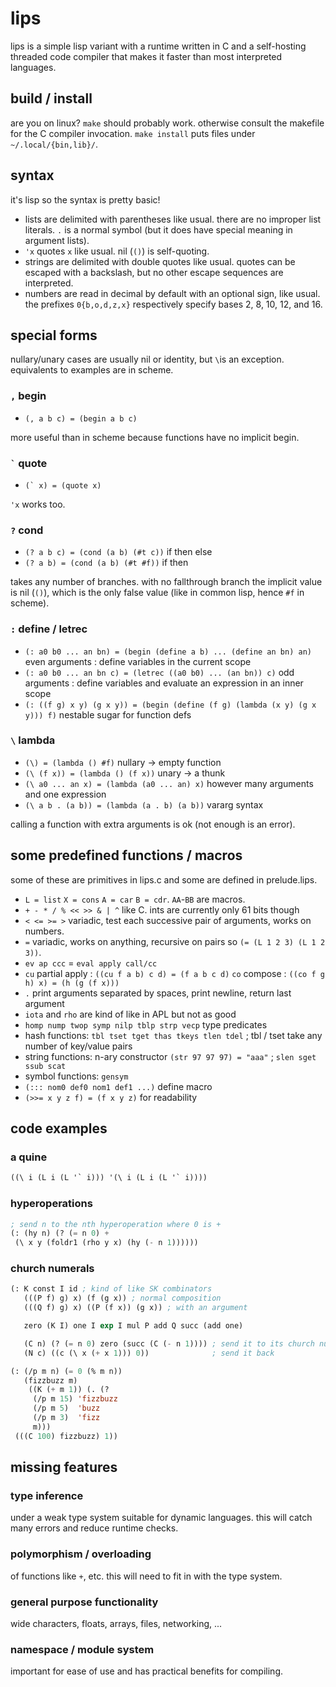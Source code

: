 # lips
lips is a simple lisp variant with a runtime written in C and
a self-hosting threaded code compiler that makes it faster than
most interpreted languages.

## build / install
are you on linux? `make` should probably work. otherwise consult
the makefile for the C compiler invocation. `make install` puts
files under `~/.local/{bin,lib}/`.

## syntax
it's lisp so the syntax is pretty basic!

- lists are delimited with parentheses like usual. there are
  no improper list literals. `.` is a normal symbol (but it
  does have special meaning in argument lists).
- `'x` quotes `x` like usual. nil (`()`) is self-quoting.
- strings are delimited with double quotes like usual. quotes
  can be escaped with a backslash, but no other escape
  sequences are interpreted.
- numbers are read in decimal by default with an optional
  sign, like usual. the prefixes `0{b,o,d,z,x}` respectively
  specify bases 2, 8, 10, 12, and 16.

## special forms
nullary/unary cases are usually nil or identity, but `\`is an
exception. equivalents to examples are in scheme.

### `,` begin
- `(, a b c) = (begin a b c)`

more useful than in scheme because functions have no implicit
begin.

### <code>\`</code> quote
- <code>(\` x) = (quote x)</code>

`'x` works too.

### `?` cond
- `(? a b c) = (cond (a b) (#t c))` if then else
- `(? a b) = (cond (a b) (#t #f))` if then

takes any number of branches. with no fallthrough branch the
implicit value is nil (`()`), which is the only false value
(like in common lisp, hence `#f` in scheme).

### `:` define / letrec
- `(: a0 b0 ... an bn) = (begin (define a b) ... (define an bn) an)` even arguments : define variables in the current scope
- `(: a0 b0 ... an bn c) = (letrec ((a0 b0) ... (an bn)) c)` odd arguments : define variables and evaluate an expression in an inner scope
- `(: ((f g) x y) (g x y)) = (begin (define (f g) (lambda (x y) (g x y))) f)` nestable sugar for function defs

### `\` lambda
- `(\) = (lambda () #f)` nullary -> empty function
- `(\ (f x)) = (lambda () (f x))` unary -> a thunk
- `(\ a0 ... an x) = (lambda (a0 ... an) x)` however many arguments and one expression
- `(\ a b . (a b)) = (lambda (a . b) (a b))`  vararg syntax

calling a function with extra arguments is ok (not enough is
an error).

## some predefined functions / macros
some of these are primitives in lips.c and some are defined in
prelude.lips.

- `L = list` `X = cons` `A = car` `B = cdr`.  `AA`-`BB` are macros.
- `+ - * / % << >> & | ^` like C. ints are currently only 61 bits though
- `< <= >= >` variadic, test each successive pair of arguments, works on numbers.
- `=` variadic, works on anything, recursive on pairs so `(= (L 1 2 3) (L 1 2 3))`.
- `ev ap ccc` = `eval apply call/cc`
- `cu` partial apply : `((cu f a b) c d) = (f a b c d)` `co` compose : `((co f g h) x) = (h (g (f x)))`
- `.` print arguments separated by spaces, print newline, return last argument
- `iota` and `rho` are kind of like in APL but not as good
- `homp nump twop symp nilp tblp strp vecp` type predicates
- hash functions: `tbl tset tget thas tkeys tlen tdel` ; tbl / tset take any number of key/value pairs
- string functions: n-ary constructor `(str 97 97 97) = "aaa"` ; `slen sget ssub scat`
- symbol functions: `gensym`
- `(::: nom0 def0 nom1 def1 ...)` define macro
- `(>>= x y z f) = (f x y z)` for readability

## code examples

### a quine
```lisp
((\ i (L i (L '` i))) '(\ i (L i (L '` i))))
```

### hyperoperations
```lisp
; send n to the nth hyperoperation where 0 is +
(: (hy n) (? (= n 0) +
 (\ x y (foldr1 (rho y x) (hy (- n 1))))))
```

### church numerals
```lisp
(: K const I id ; kind of like SK combinators
   (((P f) g) x) (f (g x)) ; normal composition
   (((Q f) g) x) ((P (f x)) (g x)) ; with an argument

   zero (K I) one I exp I mul P add Q succ (add one)

   (C n) (? (= n 0) zero (succ (C (- n 1)))) ; send it to its church numeral
   (N c) ((c (\ x (+ x 1))) 0))              ; send it back

(: (/p m n) (= 0 (% m n))
   (fizzbuzz m)
    ((K (+ m 1)) (. (?
     (/p m 15) 'fizzbuzz
     (/p m 5)  'buzz
     (/p m 3)  'fizz
     m)))
 (((C 100) fizzbuzz) 1))
```

## missing features
### type inference
under a weak type system suitable for dynamic languages.
this will catch many errors and reduce runtime checks.

### polymorphism / overloading
of functions like `+`, etc. this will need to fit in with the
type system.

### general purpose functionality
wide characters, floats, arrays, files, networking, ...

### namespace / module system
important for ease of use and has practical benefits for
compiling.
